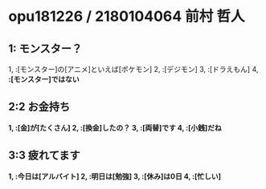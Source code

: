 # opu181226 / 2180104064 前村 哲人
## 1: モンスター？
1, <A>:[モンスター]の[アニメ]といえば[ポケモン]
2, <A>:[デジモン]
3, <A>:[ドラえもん]
4, <B>:[モンスター]ではない

## 2:2 お金持ち
1, <A>:[金]が[たくさん]
2, <B>:[換金]したの？
3, <A>:[両替]です
4, <B>:[小銭]だね

## 3:3 疲れてます
1, <A>:今日は[アルバイト]
2, <B>:明日は[勉強]
3, <A>:[休み]は0日
4, <B>:[忙しい]
